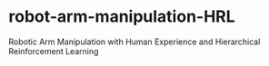# robot-arm-manipulation-HRL
Robotic Arm Manipulation with Human Experience and Hierarchical Reinforcement Learning
